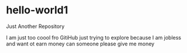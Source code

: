 # hello-world1
Just Another Repository


I am just too coool fro GitiHub just trying to explore because I am jobless and want ot earn money can someone please give me money
